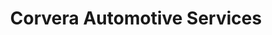 ---
title: "Corvera Automotive Services"
url: /falfurrias/corvera-automotive-services/
shop: Autowerkstatt
---